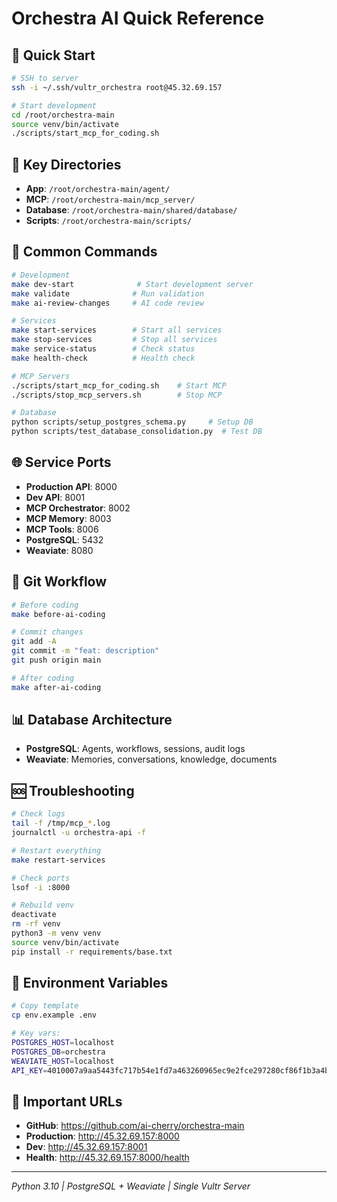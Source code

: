 # Orchestra AI Quick Reference

## 🚀 Quick Start
```bash
# SSH to server
ssh -i ~/.ssh/vultr_orchestra root@45.32.69.157

# Start development
cd /root/orchestra-main
source venv/bin/activate
./scripts/start_mcp_for_coding.sh
```

## 📁 Key Directories
- **App**: `/root/orchestra-main/agent/`
- **MCP**: `/root/orchestra-main/mcp_server/`
- **Database**: `/root/orchestra-main/shared/database/`
- **Scripts**: `/root/orchestra-main/scripts/`

## 🔧 Common Commands
```bash
# Development
make dev-start              # Start development server
make validate              # Run validation
make ai-review-changes     # AI code review

# Services
make start-services        # Start all services
make stop-services         # Stop all services
make service-status        # Check status
make health-check          # Health check

# MCP Servers
./scripts/start_mcp_for_coding.sh    # Start MCP
./scripts/stop_mcp_servers.sh        # Stop MCP

# Database
python scripts/setup_postgres_schema.py     # Setup DB
python scripts/test_database_consolidation.py  # Test DB
```

## 🌐 Service Ports
- **Production API**: 8000
- **Dev API**: 8001
- **MCP Orchestrator**: 8002
- **MCP Memory**: 8003
- **MCP Tools**: 8006
- **PostgreSQL**: 5432
- **Weaviate**: 8080

## 🔄 Git Workflow
```bash
# Before coding
make before-ai-coding

# Commit changes
git add -A
git commit -m "feat: description"
git push origin main

# After coding
make after-ai-coding
```

## 📊 Database Architecture
- **PostgreSQL**: Agents, workflows, sessions, audit logs
- **Weaviate**: Memories, conversations, knowledge, documents

## 🆘 Troubleshooting
```bash
# Check logs
tail -f /tmp/mcp_*.log
journalctl -u orchestra-api -f

# Restart everything
make restart-services

# Check ports
lsof -i :8000

# Rebuild venv
deactivate
rm -rf venv
python3 -m venv venv
source venv/bin/activate
pip install -r requirements/base.txt
```

## 📝 Environment Variables
```bash
# Copy template
cp env.example .env

# Key vars:
POSTGRES_HOST=localhost
POSTGRES_DB=orchestra
WEAVIATE_HOST=localhost
API_KEY=4010007a9aa5443fc717b54e1fd7a463260965ec9e2fce297280cf86f1b3a4bd
```

## 🔗 Important URLs
- **GitHub**: https://github.com/ai-cherry/orchestra-main
- **Production**: http://45.32.69.157:8000
- **Dev**: http://45.32.69.157:8001
- **Health**: http://45.32.69.157:8000/health

---
*Python 3.10 | PostgreSQL + Weaviate | Single Vultr Server* 